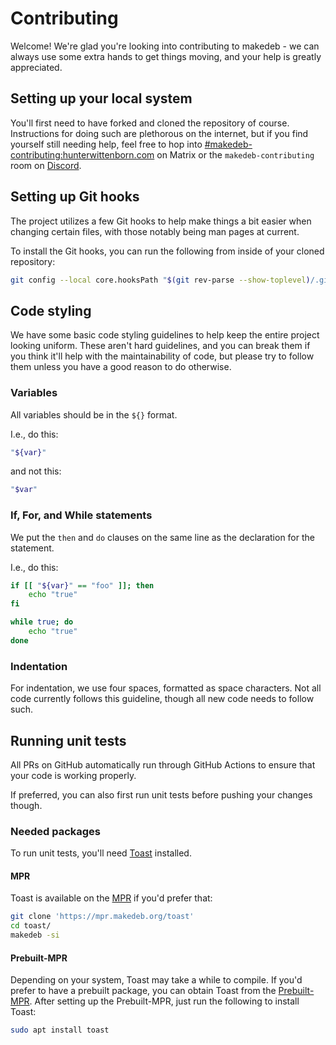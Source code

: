 # Contributing
Welcome! We're glad you're looking into contributing to makedeb - we can always use some extra hands to get things moving, and your help is greatly appreciated.

## Setting up your local system
You'll first need to have forked and cloned the repository of course. Instructions for doing such are plethorous on the internet, but if you find yourself still needing help, feel free to hop into [#makedeb-contributing:hunterwittenborn.com](https://matrix.to/#/#makedeb-contributing:hunterwittenborn.com) on Matrix or the `makedeb-contributing` room on [Discord](https://docs.makedeb.org/support/obtaining-support/#discord).

## Setting up Git hooks
The project utilizes a few Git hooks to help make things a bit easier when changing certain files, with those notably being man pages at current.

To install the Git hooks, you can run the following from inside of your cloned repository:

```sh
git config --local core.hooksPath "$(git rev-parse --show-toplevel)/.githooks/"
```

## Code styling
We have some basic code styling guidelines to help keep the entire project looking uniform. These aren't hard guidelines, and you can break them if you think it'll help with the maintainability of code, but please try to follow them unless you have a good reason to do otherwise.

### Variables
All variables should be in the `${}` format.

I.e., do this:

```sh
"${var}"
```

and not this:

```sh
"$var"
```

### If, For, and While statements
We put the `then` and `do` clauses on the same line as the declaration for the statement.

I.e., do this:

```sh
if [[ "${var}" == "foo" ]]; then
    echo "true"
fi

while true; do
    echo "true"
done
```

### Indentation
For indentation, we use four spaces, formatted as space characters. Not all code currently follows this guideline, though all new code needs to follow such.

## Running unit tests
All PRs on GitHub automatically run through GitHub Actions to ensure that your code is working properly.

If preferred, you can also first run unit tests before pushing your changes though.

### Needed packages
To run unit tests, you'll need [Toast](https://github.com/stepchowfun/toast) installed.

#### MPR
Toast is available on the [MPR](https://mpr.makedeb.org/packages/toast) if you'd prefer that:

```sh
git clone 'https://mpr.makedeb.org/toast'
cd toast/
makedeb -si
```

#### Prebuilt-MPR
Depending on your system, Toast may take a while to compile. If you'd prefer to have a prebuilt package, you can obtain Toast from the [Prebuilt-MPR](https://docs.makedeb.org/prebuilt-mpr). After setting up the Prebuilt-MPR, just run the following to install Toast:

```sh
sudo apt install toast
```
